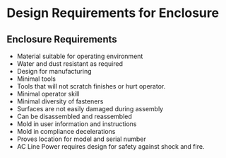 # Design Requirements for Enclosure

## Enclosure Requirements
- Material suitable for operating environment
- Water and dust resistant as required
- Design for manufacturing
- Minimal tools
- Tools that will not scratch finishes or hurt operator.
- Minimal operator skill
- Minimal diversity of fasteners
- Surfaces are not easily damaged during assembly
- Can be disassembled and reassembled
- Mold in user information and instructions
- Mold in compliance decelerations
- Proves location for model and serial number
- AC Line Power requires design for safety against shock and fire.
